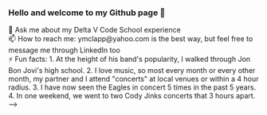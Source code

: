 ### Hello and welcome to my Github page 👋

<!--
**ymclapp/ymclapp** is a ✨ _special_ ✨ repository because its `README.md` (this file) appears on your GitHub profile.

Here are some ideas to get you started:

🔭 I’m currently working on an ecommerce project for my 401 class. 
<br/>
🌱 I’m currently learning Razor Pages, MVC, SendGrid, registering users, and logging in users  
<br/>
<! ---- 👯 I’m looking to collaborate on ... ---!>
<! ---- 🤔 I’m looking for help with ...---!>
💬 Ask me about my Delta V Code School experience
<br/>
📫 How to reach me: ymclapp@yahoo.com is the best way, but feel free to message me through LinkedIn too
<br/>
<! ---- 😄 Pronouns: ...---!>
⚡ Fun facts: 
  1.  At the height of his band's popularity, I walked through Jon Bon Jovi's high school.  
  2.  I love music, so most every month or every other month, my partner and I attend "concerts" at local venues or within a 4 hour radius.  
  3.  I have now seen the Eagles in concert 5 times in the past 5 years. 
  4.  In one weekend, we went to two Cody Jinks concerts that 3 hours apart.  
-->
